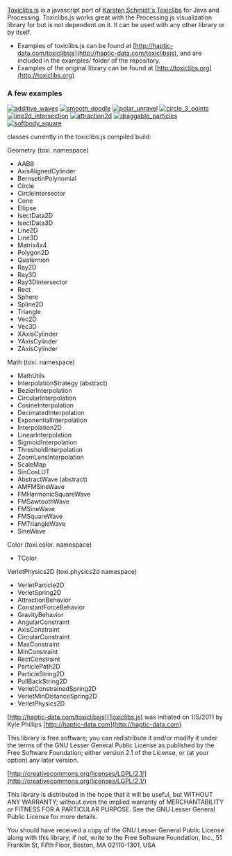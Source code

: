 [Toxiclibs.js](http://haptic-data.com/toxiclibsjs) is a javascript port of [Karsten Schmidt's Toxiclibs](http://toxiclibs.org) for Java and Processing. Toxiclibs.js works great with the Processing.js visualization library for <canvas> but is not dependent on it. It can be used with any other library or by itself.



* Examples of toxiclibs.js can be found at [http://haptic-data.com/toxiclibsjs](http://haptic-data.com/toxiclibsjs), and are included in the examples/ folder of the repository.
* Examples of the original library can be found at [http://toxiclibs.org](http://toxiclibs.org)


### A few examples ###
[![additive_waves](http://haptic-data.com/toxiclibsjs/img/additive_waves.jpg)](http://haptic-data.com/toxiclibsjs/examples/AdditiveWaves_pjs-webgl.html)
[![smooth_doodle](http://haptic-data.com/toxiclibsjs/img/smooth_doodle.gif)](http://haptic-data.com/toxiclibsjs/examples/SmoothDoodle_canvas.html)
[![polar_unravel](http://haptic-data.com/toxiclibsjs/img/polar_unravel.gif)](http://haptic-data.com/toxiclibsjs/examples/PolarUnravel_pjs.html)
[![circle_3_points](http://haptic-data.com/toxiclibsjs/img/circle_3_points.gif)](http://haptic-data.com/toxiclibsjs/examples/Circle3Points_pjs.html)
[![line2d_intersection](http://haptic-data.com/toxiclibsjs/img/line2d_intersection.gif)](http://haptic-data.com/toxiclibsjs/examples/Line2DIntersection_pjs.html)
[![attraction2d](http://haptic-data.com/toxiclibsjs/img/physics2d_attraction2d.gif)](http://haptic-data.com/toxiclibsjs/examples/Attraction2D_pjs.html)
[![draggable_particles](http://haptic-data.com/toxiclibsjs/img/physics2d_draggableparticles.gif)](http://haptic-data.com/toxiclibsjs/examples/DraggableParticles_pjs.html)
[![softbody_square](http://haptic-data.com/toxiclibsjs/img/physics2d_softbodysquare.gif)](http://haptic-data.com/toxiclibsjs/examples/SoftBodySquare_pjs.html)




classes currently in the toxiclibs.js compiled build:

Geometry (toxi. namespace)

* AABB
* AxisAlignedCylinder
* BernsetinPolynomial
* Circle
* CircleIntersector
* Cone
* Ellipse
* IsectData2D
* IsectData3D
* Line2D
* Line3D
* Matrix4x4
* Polygon2D
* Quaternion
* Ray2D
* Ray3D
* Ray3DIntersector
* Rect
* Sphere
* Spline2D
* Triangle
* Vec2D
* Vec3D
* XAxisCylinder
* YAxisCylinder
* ZAxisCylinder

Math (toxi. namespace)

* MathUtils
* InterpolationStrategy (abstract)
* BezierInterpolation
* CircularInterpolation
* CosineInterpolation
* DecimatedInterpolation
* ExponentialInterpolation
* Interpolation2D
* LinearInterpolation
* SigmoidInterpolation
* ThresholdInterpolation
* ZoomLensInterpolation
* ScaleMap
* SinCosLUT
* AbstractWave (abstract)
* AMFMSineWave
* FMHarmonicSquareWave
* FMSawtoothWave
* FMSineWave
* FMSquareWave
* FMTriangleWave
* SineWave

Color (toxi.color. namespace)

* TColor

VerletPhysics2D (toxi.physics2d namespace)

* 	VerletParticle2D
*	VerletSpring2D
*	AttractionBehavior
*	ConstantForceBehavior
*	GravityBehavior
*	AngularConstraint
*	AxisConstraint
*	CircularConstraint
*	MaxConstraint
*	MinConstraint
*	RectConstraint
*	ParticlePath2D
*	ParticleString2D
*	PullBackString2D
*	VerletConstrainedSpring2D
*	VerletMinDistanceSpring2D
*	VerletPhysics2D



[http://haptic-data.com/toxiclibsjs](Toxiclibs.js) was initiated on 1/5/2011 by Kyle Phillips [http://haptic-data.com](http://haptic-data.com)



This library is free software; you can redistribute it and/or
modify it under the terms of the GNU Lesser General Public
License as published by the Free Software Foundation; either
version 2.1 of the License, or (at your option) any later version.

[http://creativecommons.org/licenses/LGPL/2.1/](http://creativecommons.org/licenses/LGPL/2.1/)

This library is distributed in the hope that it will be useful,
but WITHOUT ANY WARRANTY; without even the implied warranty of
MERCHANTABILITY or FITNESS FOR A PARTICULAR PURPOSE.  See the GNU
Lesser General Public License for more details.

You should have received a copy of the GNU Lesser General Public
License along with this library; if not, write to the Free Software
Foundation, Inc., 51 Franklin St, Fifth Floor, Boston, MA 02110-1301, USA